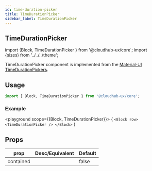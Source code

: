 ```yaml
---
id: time-duration-picker
title: TimeDurationPicker
sidebar_label: TimeDurationPicker
---
```


## TimeDurationPicker

import {Block, TimeDurationPicker } from '@cloudhub-ux/core';
import {sizes} from '../../../theme';

TimeDurationPicker component is implemented from the [Material-UI TimeDurationPickers](https://material-ui.com/components/buttons/).

## Usage

```js
import { Block, TimeDurationPicker } from '@cloudhub-ux/core';
```

### Example

<playground scope={{Block, TimeDurationPicker}}>
{
`<Block row> <TimeDurationPicker /> </Block>`
}
</playground>

## Props

<Block>
    <table>
        <thead>
            <tr><th>prop</th><th>Desc/Equivalent</th><th>Default</th></tr>
        </thead>
        <tbody>
            <tr><td>contained</td><td></td><td>false</td></tr>
        </tbody>
    </table>
</Block>
